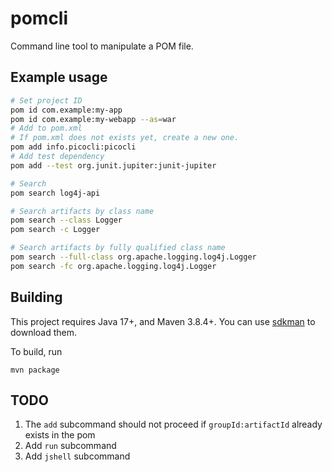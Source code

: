 # pomcli

Command line tool to manipulate a POM file.

## Example usage

```bash
# Set project ID
pom id com.example:my-app
pom id com.example:my-webapp --as=war
# Add to pom.xml
# If pom.xml does not exists yet, create a new one.
pom add info.picocli:picocli
# Add test dependency
pom add --test org.junit.jupiter:junit-jupiter

# Search
pom search log4j-api

# Search artifacts by class name
pom search --class Logger
pom search -c Logger

# Search artifacts by fully qualified class name
pom search --full-class org.apache.logging.log4j.Logger
pom search -fc org.apache.logging.log4j.Logger
```

## Building 

This project requires Java 17+, and Maven 3.8.4+.
You can use [sdkman](https://sdkman.io/) to download them.

To build, run
```
mvn package
```

## TODO

1. The `add` subcommand should not proceed if `groupId:artifactId` already exists in the pom
2. Add `run` subcommand
3. Add `jshell` subcommand

